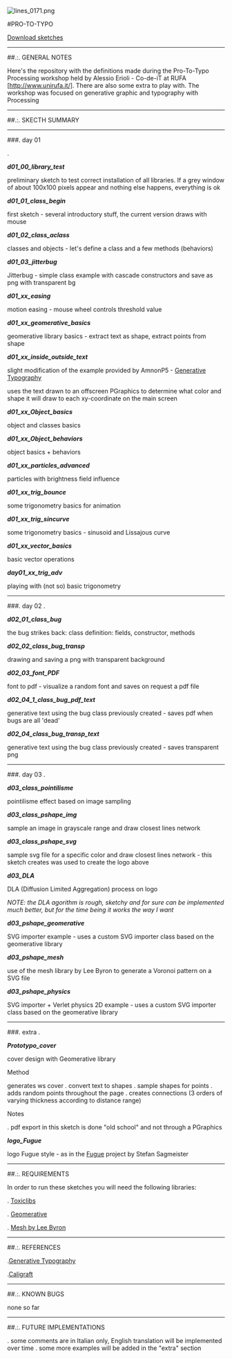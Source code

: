 ![lines_0171.png](https://bitbucket.org/repo/RyexaR/images/3840594642-lines_0171.png)

#PRO-TO-TYPO

[Download sketches](https://bitbucket.org/ale2x72/prototypo/get/772bda6897b4.zip)

____________________________________________________________________________________________________________________________________
##.:. GENERAL NOTES

Here's the repository with the definitions made during the Pro-To-Typo Processing workshop held by Alessio Erioli - Co-de-iT at RUFA [http://www.unirufa.it/]. There are also some extra to play with.
The workshop was focused on generative graphic and typography with Processing



____________________________________________________________________________________________________________________________________
##.:. SKECTH SUMMARY



______________________________

###. day 01


.

***d01_00_library_test***

preliminary sketch to test correct installation of all libraries. If a grey window of about 100x100 pixels appear and nothing else happens, everything is ok


***d01_01_class_begin***

first sketch - several introductory stuff, the current version draws with mouse


***d01_02_class_aclass***

classes and objects - let's define a class and a few methods (behaviors)


***d01_03_jitterbug***

Jitterbug - simple class example with cascade constructors and save as png with transparent bg


***d01_xx_easing***

motion easing - mouse wheel controls threshold value


***d01_xx_geomerative_basics***

geomerative library basics - extract text as shape, extract points from shape

***d01_xx_inside_outside_text***

 slight modification of the example provided by AmnonP5 - [Generative Typography](http://www.creativeapplications.net/processing/generative-typography-processing-tutorial/)

uses the text drawn to an offscreen PGraphics to determine what color and shape it will draw to each xy-coordinate on the main screen

***d01_xx_Object_basics***

object and classes basics

***d01_xx_Object_behaviors***

object basics + behaviors

***d01_xx_particles_advanced***

particles with brightness field influence

***d01_xx_trig_bounce***

some trigonometry basics for animation

***d01_xx_trig_sincurve***

some trigonometry basics - sinusoid and Lissajous curve

***d01_xx_vector_basics***

basic vector operations

***day01_xx_trig_adv***

playing with (not so) basic trigonometry

______________________________

###. day 02
.

***d02_01_class_bug***

the bug strikes back: class definition: fields, constructor, methods

***d02_02_class_bug_transp***

drawing and saving a png with transparent background

***d02_03_font_PDF***

font to pdf - visualize a random font and saves on request a pdf file

***d02_04_1_class_bug_pdf_text***

generative text using the bug class previously created - saves pdf when bugs are all 'dead'

***d02_04_class_bug_transp_text***

generative text using the bug class previously created - saves transparent png


______________________________

###. day 03
.

***d03_class_pointilisme***

pointilisme effect based on image sampling


***d03_class_pshape_img***

sample an image in grayscale range and draw closest lines network


***d03_class_pshape_svg***

sample svg file for a specific color and draw closest lines network - this sketch creates was used to create the logo above

***d03_DLA***

 DLA (Diffusion Limited Aggregation) process on logo
 
 *NOTE: the DLA agorithm is rough, sketchy and for sure can be implemented much better, but for the time being it works the way I want*


***d03_pshape_geomerative***

SVG importer example - uses a custom SVG importer class based on the geomerative library

***d03_pshape_mesh***

use of the mesh library by Lee Byron to generate a Voronoi pattern on a SVG file


***d03_pshape_physics***

SVG importer + Verlet physics 2D example - uses a custom SVG importer class based on the geomerative library

______________________________

###. extra
.

***Prototypo_cover***

 cover design with Geomerative library
 
 Method
 
 generates ws cover
 . convert text to shapes
 . sample shapes for points
 . adds random points throughout the page
 . creates connections (3 orders of varying thickness according to distance range)

Notes

. pdf export in this sketch is done "old school" and not through a PGraphics


***logo_Fugue***

 logo Fugue style - as in the [Fugue](https://www.behance.net/gallery/24391255/Fugue) project by Stefan Sagmeister


______________________________


##.:. REQUIREMENTS

In order to run these sketches you will need the following libraries:

. [Toxiclibs](http://toxiclibs.org)

. [Geomerative](http://www.ricardmarxer.com/geomerative/)

. [Mesh by Lee Byron](http://leebyron.com/mesh/)


______________________________

##.:. REFERENCES

.[Generative Typography](http://www.creativeapplications.net/processing/generative-typography-processing-tutorial/)

.[Caligraft](http://www.caligraft.com)

______________________________

##.:. KNOWN BUGS

none so far


____________________________________________________________________________________________________________________________________

##.:. FUTURE IMPLEMENTATIONS

. some comments are in Italian only, English translation will be implemented over time
. some more examples will be added in the "extra" section